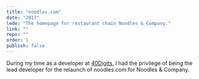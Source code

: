 ```yaml
---
title: "noodles.com"
date: "2017"
lede: "The homepage for restaurant chain Noodles & Company."
link: ""
repo: ""
order: 1
publish: false
---
```


During my time as a developer at <a href="http://www.40digits.com/" target="_blank">40Digits</a>, I had the privilege of being the lead developer for the relaunch of noodles.com for Noodles & Company.
